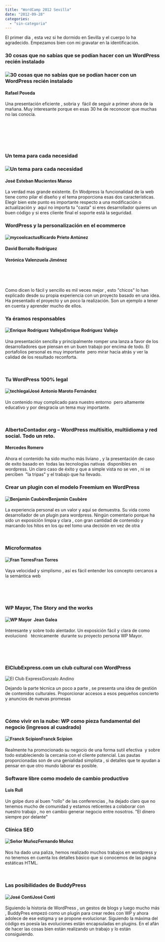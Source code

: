 ```yaml
---
title: "WordCamp 2012 Sevilla"
date: "2012-09-28"
categories: 
  - "sin-categoria"
---
```


El primer día , esta vez si he dormido en Sevilla y el cuerpo lo ha agradecido. Empezamos bien con mi gravatar en la identificación.

### 30 cosas que no sabías que se podían hacer con un WordPress recién instalado

### ![](images/e080a3abf7c4b3e50802363b037a7c1a.jpeg "30 cosas que no sabías que se podían hacer con un WordPress recién instalado")

#### Rafael Poveda

Una presentación eficiente , sobria y  fácil de seguir a primer ahora de la mañana. Muy interesante porque en esas 30 he de reconocer que muchas no las conocía.

 

 

 

### Un tema para cada necesidad

### ![](images/d282b6071b2451b678fbb101d4cf9058.jpeg "Un tema para cada necesidad")

#### José Esteban Mucientes Manso

La verdad mas grande existente. En Wodpress la funcionalidad de la web tiene como pilar el diseño y el tema proporciona esas dos características. Elegir bien este punto es importante respecto a una modificación o actualización y  aquí no importa tu "casta" si eres desarrollador quieres un buen código y si eres cliente final el soporte está la seguridad.

### WordPress y la personalización en el ecommerce

#### ![](images/Cactus-logo.png "mycoolcactus")Ricardo Prieto Antúnez

#### David Borrallo Rodríguez

#### Verónica Valenzuela Jiménez

 

 

Como dicen lo fácil y sencillo es mil veces mejor , esto "chicos" lo han explicado desde su propia experiencia con un proyecto basado en una idea. Ha presentado el proyecto y un poco la realización. Son un ejemplo a tener en cuenta y aprender mucho de ellos.

### Ya éramos responsables

#### ![](images/79714505f877646bdabb4f85dd0d76c3.jpeg "Enrique Rodríguez Vallejo")Enrique Rodríguez Vallejo

Una presentación sencilla y principalmente romper una lanza a favor de los desarrolladores que piensan en un buen trabajo por encima de todo. El portafolios personal es muy importante  pero mirar hacia atrás y ver la calidad de los resultado reconforta.

 

### Tu WordPress 100% legal

#### ![](images/logoweb2.png "techlegal")José Antonio Maroto Fernández

Un contenido muy complicado para nuestro entorno  pero altamente educativo y por desgracia un tema muy importante.

 

### AlbertoContador.org – WordPress multisitio, multiidioma y red social. Todo un reto.

#### Mercedes Romero

Ahora el contenido ha sido mucho más liviano , y la presentación de caso de exito basado en  todas las tecnologías nativas  disponibles en wordpress. Un claro caso de éxito y que a simple vista no se ven , ni se perciben  "la tripas" y el trabajo que ha llevado.

### Crear un plugin con el modelo Freemium en WordPress

#### ![](images/8c17478e9c839a2ae3d8a2d1d4ab3ad6.jpeg "Benjamin Caubère")Benjamin Caubère

La experiencia personal es un valor y aquí se demuestra. Su vida como desarrollador de un plugin para wordpress. Ningún comentario porque ha sido un exposición limpia y clara , con gran cantidad de contenido y marcando los hitos en los qu eel tomo una decisión en vez de otra

 

### Microformatos

#### ![](images/4a2458835dd28e8e1cc700b675321606.jpeg "Fran Torres")Fran Torres

Vaya velocidad y simplismo , así es fácil entender los concepto cercanos a la semántica web

 

 

### WP Mayor, The Story and the works

#### ![](images/ba721a96a11dd5a71e73f20377bdc92d.jpeg "WP Mayor")  Jean Galea

Interesante y sobre todo alentador. Un exposición fácil y clara de como evolucionó   técnicamente  durante su proyecto persona WP Mayor.

 

 

### ElClubExpress.com un club cultural con WordPress

![](images/elclubexpress.png "El Club Express")Gonzalo Andino

Dejando la parte técnica un poco a parte , se presenta una idea de gestión de contenidos culturales. Proporcionar accesos a esos pequeños concierto y anuncios de nuevas promesas

 

### Cómo vivir en la nube: WP como pieza fundamental del negocio (ingresos al cuadrado)

#### ![](images/b0dfc4288599b627ec45f3c2ca7ce8d9.jpeg "Franck Scipion")Franck Scipion

Realmente ha promocionado su negocio de una forma sutil efectiva  y sobre todo estableciendo la cercanía con el cliente potencial. Las pautas proporcionadas son de una genialidad simplista , si detalles que te ayudan a pensar en que otro mundo laborar es posible.

### Software libre como modelo de cambio productivo

#### Luis Rull

Un golpe duro al buen "rollo" de las conferencias , ha dejado claro que no tenemos mucho de comunidad y estamos reticentes a colaborar con nuestro trabajo , no en cambio generar negocio entre nosotros. "El dinero siempre por delante"

### Clínica SEO

#### ![](images/73cf6d6184ce099627b9e1aa0124597f.jpeg "Señor Muñoz")Fernando Muñoz

Nos ha dado una paliza, hemos realizado muchos trabajos en wordpress y no tenemos en cuenta los detalles básico que si conocemos de las página estáticas HTML.

 

### Las posibilidades de BuddyPress

#### ![](images/58739a905a719e6f1591333917b3118b.jpeg "José Conti")José Conti

Siguiendo la historia de WordPress , un gestos de blogs y luego mucho más , BuddyPres empezó como un plugin para crear redes con WP y ahora adolece de ese estigma y se propone evolucionar. Siguiendo la máxima del código es poesía las evoluciones están encapsuladas en plugins. En el afán de hacer las cosas bien están realizando un trabajo y lo están consiguiendo.
